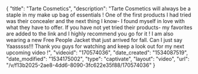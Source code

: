 {
    "title": "Tarte Cosmetics",
    "description": "Tarte Cosmetics will always be a staple in my make up bag of essentials ! One of the first products I had tried was their concealer and the next thing I know- I found myself in love with what they have to offer. If you have not yet tried their products- my favorites are added to the link and I highly recommend you go for it ! I am also wearing a new Free People Jacket that just arrived for fall. Can I just say Yaasssss!!!  Thank you guys for watching and keep a look out for my next upcoming video !",
    "videoid": "170574036",
    "date_created": "1534087519",
    "date_modified": "1534175002",
    "type": "captivate",
    "layout": "video",
    "url": "\/v\/f13b2025-2ae8-4dd6-8090-3fc622e35f88\/170574036"
}